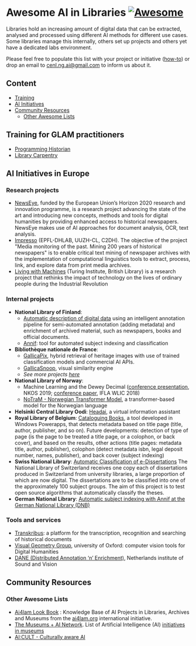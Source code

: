 <!--lint ignore awesome-github-->
# Awesome AI in Libraries [![Awesome](https://awesome.re/badge.svg)](https://awesome.re)

Libraries hold an increasing amount of digital data that can be extracted, analysed and processed using different AI methods for different use cases. Some libraries manage this internally, others set up projects and others yet have a dedicated labs environment.

Please feel free to populate this list with your project or initiative ([how-to](https://github.com/sindresorhus/awesome/blob/main/contributing.md)) or drop an email to cenl.ng.ai@gmail.com to inform us about it.

## Content
* [Training](#training-for-GLAM-practitioners)
* [AI Initiatives](#ai-initiatives)
* [Community Resources](#community-resources)
  * [Other Awesome Lists](#other-awesome-lists)


## Training for GLAM practitioners
- [Programming Historian](https://programminghistorian.org/)
- [Library Carpentry](https://librarycarpentry.org/)

## AI Initiatives in Europe

### Research projects
- [NewsEye](https://www.newseye.eu/), funded by the European Union’s Horizon 2020 research and innovation programme, is a research project advancing the state of the art and introducing new concepts, methods and tools for digital humanities by providing enhanced access to historical newspapers. NewsEye makes use of AI approaches for document analysis, OCR, text analysis.
- [Impresso](https://impresso-project.ch/) (EPFL-DHLAB, UUZH-CL, C2DH). The objective of the project "Media monitoring of the past. Mining 200 years of historical newspapers" is to enable critical text mining of newspaper archives with the implementation of computational linguistics tools to extract, process, link, and explore data from print media archives.
- [Living with Machines](https://livingwithmachines.ac.uk/) (Turing Institute, British Library) is a research project that rethinks the impact of technology on the lives of ordinary people during the Industrial Revolution

### Internal projects
- **National Library of Finland**:
  - [Automatic description of digital data](https://www.cenl.org/national-library-finland-high-performance-digitisation-giving-a-boost-to-the-description-of-digital-data/) using an intelligent annotation pipeline for semi-automated annotation (adding metadata) and enrichment of archived material, such as newspapers, books and official documents.
  - [Annif](https://annif.org/): tool for automated subject indexing and classification
- **Bibliothèque nationale de France**: 
  - [GallicaPix](https://gallicapix.bnf.fr/), hybrid retrieval of heritage images with use of trained classification models and commercial AI APIs.
  - [GallicaSnoop](https://snoop.inria.fr/bnf/login), visual similarity engine
  - *See more projects [here](https://github.com/CENL-Network-Group-AI/awesome-list/blob/main/BnF.md)*
- **National Library of Norway**:
  - Machine Learning and the Dewey Decimal ([conference presentation](https://nkos-eu.github.io/2019/content/NKOS2019-presentation-wetjen.pdf), NKOS 2019; [conference paper](http://library.ifla.org/id/eprint/2216), IFLA WLIC 2018)
  - [NoTraM - Norwegian Transformer Model](https://github.com/NBAiLab/notram), a transformer-based model for the Norwegian language
- **Helsinki Central Library Oodi**:  [Headai](https://medium.com/headai-customer-stories/customer-story-oodi-1d1ef2554bb6), a virtual information assistant 
- **Royal Library of Belgium**: [Cataloguing Books](https://www.realdolmen.com/en/case-study/artificial-intelligence-helps-royal-library-of-belgium), a tool developed in Windows Powerapps, that detects metadata based on title page (title, author, publisher, and so on). Future developments: detection of type of page (is the page to be treated a title page, or a colophon, or back cover), and based on the results, other actions (title pages: metadata title, author, publisher), colophon (detect metadata isbn, legal deposit number, names, publisher), and back cover (subject indexing)
- **Swiss National Library**: [Automatic Classification of e-Dissertations](https://github.com/CENL-Network-Group-AI/awesome-list/blob/main/presentations/CENL_AI_Marcel_Gygli.pdf) The National Library of Switzerland receives one copy each of dissertations produced in Switzerland from university libraries, a large proportion of which are now digital. The dissertations are to be classified into one of the approximately 100 subject groups. The aim of this project is to test open source algorithms that automatically classify the theses. 
- **German National Library**: [Automatic subject indexing with Annif at the German National Library (DNB)](https://swib.org/swib21/slides/03-02-uhlmann.pdf)

### Tools and services 
- [Transkribus](https://readcoop.eu/transkribus/): a platform for the transcription, recognition and searching of historical documents
- [Visual Geometry Group](https://www.robots.ox.ac.uk/~vgg/), university of Oxford: computer vision tools for Digital Humanities
- [DANE (Distributed Annotation ‘n’ Enrichment)](https://dane.readthedocs.io/en/latest/index.html), Netherlands institute of Sound and Vision 

## Community Resources

### Other Awesome Lists
- [Ai4lam Look Book](https://docs.google.com/presentation/d/1iWG9RpPaMlikUAe8mfVlYQeoCiNH8ct2ILFtbMI7P_o/edit#slide=id.p) : Knowledge Base of AI 
Projects in Libraries, Archives and Museums from the [ai4lam.org](https://sites.google.com/view/ai4lam) international initiative.
- [The Museums + AI Network](https://themuseumsai.network/about). List of Artificial Intelligence (AI) [initiatives in museums](https://docs.google.com/spreadsheets/d/1A7IVnucQZ0ICxYSOCjqQ1oV3xGgNzDKtIYGrk6smV7w/edit#gid=0)
- [AI:CULT - Culturally aware AI](https://www.cultural-ai.nl/projects/aicult-culturally-aware-ai)


